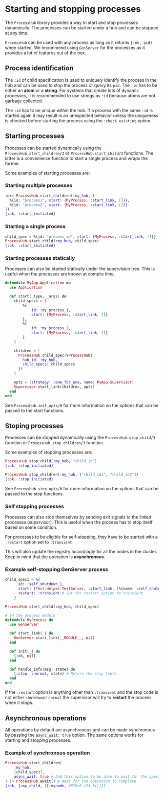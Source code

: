 # Starting and stopping processes

The `ProcessHub` library provides a way to start and stop processes dynamically. 
The processes can be started under a hub and can be stopped at any time.

`ProcessHub` can be used with any process as long as it returns `{:ok, pid}` when started. We recommend using `GenServer` for the processes as it provides a lot of features out of the box.

## Process identification
The `:id` of child specification is used to uniquely identify the process in the hub and can be used to stop the process or query its `pid`.
The `:id` has to be either an **atom** or a **string**. For systems that create lots of dynamic processes, it is recommended to use strings as `:id` because atoms are not garbage collected. 

The `:id` has to be unique within the hub. If a process with the same `:id` is started again it may result in an unexpected behavior unless the uniqueness is checked before starting the process using the `:check_existing` option.

## Starting processes
Processes can be started dynamically using the `ProcessHub.start_children/3` or `ProcessHub.start_child/3` functions.
The latter is a convenience function to start a single process and wraps the former.

Some examples of starting processes are:

### Starting multiple processes
```elixir
iex> ProcessHub.start_children(:my_hub, [
  %{id: "process1", start: {MyProcess, :start_link, []}},
  %{id: "process2", start: {MyProcess, :start_link, []}}
])
{:ok, :start_initiated}
```

### Starting a single process
```elixir
child_spec = %{id: "process_id", start: {MyProcess, :start_link, []}}
ProcessHub.start_child(:my_hub, child_spec)
{:ok, :start_initiated}
```

### Starting processes statically
Processes can also be started statically under the supervision tree. This is useful when the processes are known at compile time.

```elixir
defmodule MyApp.Application do
  use Application

  def start(_type, _args) do
    child_specs = [
        %{
            id: :my_process_1,
            start: {MyProcess, :start_link, []}
        },
        %{
            id: :my_process_2,
            start: {MyProcess, :start_link, []}
        }
    ]

    children = [
      ProcessHub.child_spec(%ProcessHub{
        hub_id: :my_hub,
        child_specs: child_specs
      })
    ]

    opts = [strategy: :one_for_one, name: MyApp.Supervisor]
    Supervisor.start_link(children, opts)
  end
end
```

See `ProcessHub.init_opts/0` for more information on the options that can be passed to the start functions.

## Stoping processes
Processes can be stopped dynamically using the `ProcessHub.stop_child/3` function or `ProcessHub.stop_children/3` function.

Some examples of stopping processes are:
```elixir
ProcessHub.stop_child(:my_hub, "child_id")
{:ok, :stop_initiated}
```

```elixir
ProcessHub.stop_children(:my_hub, ["child_id1", "child_id2"])
{:ok, :stop_initiated}
```

See `ProcessHub.stop_opts/0` for more information on the options that can be passed to the stop functions.

### Self stopping processes
Processes can also stop themselves by sending exit signals to the linked processes (supervisor).
This is useful when the process has to stop itself based on some condition.

For processes to be eligible for self-stopping, they have to be started with a `:restart` option set to `:transient`

This will also update the registry accordingly for all the nodes in the cluster. Keep in mind that the operation is **asynchronous**.

### Example self-stopping GenServer process
```elixir
child_spec1 = %{
      id: :self_shutdown_1,
      start: {Test.Helper.TestServer, :start_link, [%{name: :self_shutdown_1}]},
      restart: :transient # Set the restart option to transient
    }

ProcessHub.start_child(:my_hub, child_spec)

# In the process module
defmodule MyProcess do
  use GenServer

  def start_link(_) do
    GenServer.start_link(__MODULE__, nil)
  end

  def init(_) do
    {:ok, nil}
  end

  def handle_info(msg, state) do
    {:stop, :normal, state} # Return the stop tuple
  end
end
```

If the `:restart` option is anything other than `:transient` and the stop code is not either `shutdown`or `normal` the supervisor will try to **restart** the process when it stops.

## Asynchronous operations
All operations by default are asynchronous and can be made synchronous by passing the `async_wait: true` option. The same options works for starting and stopping processes.

### Example of synchronous operation
```elixir
ProcessHub.start_children(
    :my_hub, 
    [child_spec1], 
    async_wait: true # Add this option to be able to wait for the operation to complete
) |> ProcessHub.await() # Wait for the operation to complete
{:ok, {:my_child, [{:mynode, #PID<0.123.0>}]}}
```




